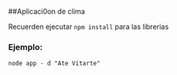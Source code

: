 ##Aplicaci0on de clima

Recuerden ejecutar ```npm install``` para las librerias

### Ejemplo:
```
node app - d "Ate Vitarte"
```